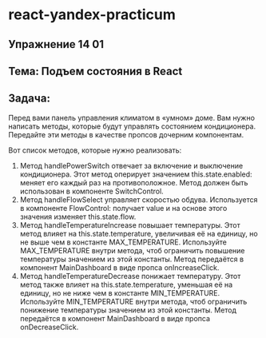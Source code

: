 # react-yandex-practicum
## Упражнение 14 01
## Тема: Подъем состояния в React
## Задача:
<p>Перед вами панель управления климатом в «умном» доме. 
Вам нужно написать методы, которые будут управлять состоянием кондиционера. 
Передайте эти методы в качестве пропсов дочерним компонентам.</p> 
<p>Вот список методов, которые нужно реализовать:</p>

1. Метод handlePowerSwitch отвечает за включение и выключение кондиционера. Этот метод оперирует значением this.state.enabled: меняет его каждый раз на противоположное. Метод должен быть использован в компоненте SwitchControl.
2. Метод handleFlowSelect управляет скоростью обдува. Используется в компоненте FlowControl: получает value и на основе этого значения изменяет this.state.flow.
3. Метод handleTemperatureIncrease повышает температуры. Этот метод влияет на this.state.temperature, увеличивая её на единицу, но не выше чем в константе MAX_TEMPERATURE. Используйте MAX_TEMPERATURE внутри метода, чтоб ограничить повышение температуры значением из этой константы. Метод передаётся в компонент MainDashboard в виде пропса onIncreaseClick.
4. Метод handleTemperatureDecrease понижает температуру. Этот метод также влияет на this.state.temperature, уменьшая её на единицу, но не ниже чем в константе MIN_TEMPERATURE. Используйте MIN_TEMPERATURE внутри метода, чтоб ограничить понижение температуры значением из этой константы. Метод передаётся в компонент MainDashboard в виде пропса onDecreaseClick.
